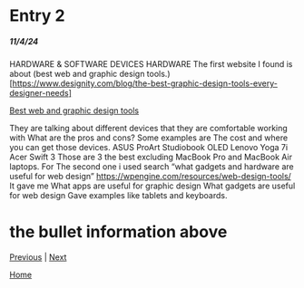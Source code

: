 # Entry 2
##### 11/4/24

HARDWARE & SOFTWARE
DEVICES HARDWARE
The first website I found is about (best web and graphic design tools.)
[https://www.designity.com/blog/the-best-graphic-design-tools-every-designer-needs]

[Best web and graphic design tools](https://www.designity.com/blog/the-best-graphic-design-tools-every-designer-needs)

They are talking about different devices that they are comfortable working with
 What are the pros and cons?
Some examples are 
The cost and where you can get those devices.
ASUS ProArt Studiobook OLED
Lenovo Yoga 7i
Acer Swift 3 
Those are 3 the best excluding MacBook Pro  and MacBook Air laptops.
For The second one i used search “what gadgets and hardware are useful for web design”
https://wpengine.com/resources/web-design-tools/
It gave me
What apps are useful for graphic design
What gadgets are useful for web design 
Gave examples like tablets and keyboards.

# the bullet information above

[Previous](entry01.md) | [Next](entry03.md)

[Home](../README.md)
